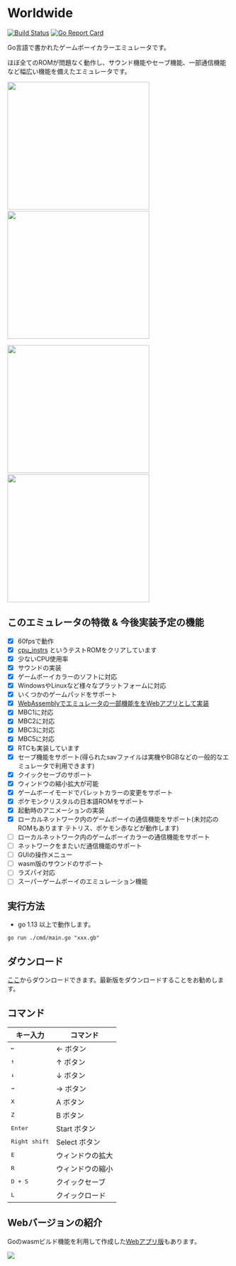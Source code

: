 # Worldwide
[![Build Status](https://travis-ci.com/Akatsuki-py/Worldwide.svg?branch=master)](https://travis-ci.com/Akatsuki-py/Worldwide)
[![Go Report Card](https://goreportcard.com/badge/github.com/Akatsuki-py/Worldwide)](https://goreportcard.com/report/github.com/Akatsuki-py/Worldwide)

Go言語で書かれたゲームボーイカラーエミュレータです。  

ほぼ全てのROMが問題なく動作し、サウンド機能やセーブ機能、一部通信機能など幅広い機能を備えたエミュレータです。

<img src="https://imgur.com/UnmQnVE.gif" width="320" height="288">&nbsp;&nbsp;&nbsp;&nbsp;&nbsp;&nbsp;&nbsp;&nbsp;&nbsp;&nbsp;&nbsp;<img src="https://imgur.com/cFugCTA.gif" width="320" height="288">


<img src="https://imgur.com/8YR987D.png" width="320" height="288">&nbsp;&nbsp;&nbsp;&nbsp;&nbsp;&nbsp;&nbsp;&nbsp;&nbsp;&nbsp;&nbsp;<img src="https://imgur.com/2zwsb84.png" width="320" height="288">

## このエミュレータの特徴 & 今後実装予定の機能
- [x] 60fpsで動作
- [x] [cpu_instrs](https://github.com/retrio/gb-test-roms/tree/master/cpu_instrs) というテストROMをクリアしています
- [x] 少ないCPU使用率
- [x] サウンドの実装
- [x] ゲームボーイカラーのソフトに対応
- [x] WindowsやLinuxなど様々なプラットフォームに対応
- [x] いくつかのゲームパッドをサポート
- [x] [WebAssemblyでエミュレータの一部機能ををWebアプリとして実装](https://akatsuki-py.github.io/Worldwide/wasm.html)
- [x] MBC1に対応
- [x] MBC2に対応
- [x] MBC3に対応
- [x] MBC5に対応
- [x] RTCも実装しています
- [x] セーブ機能をサポート(得られたsavファイルは実機やBGBなどの一般的なエミュレータで利用できます)
- [x] クイックセーブのサポート
- [x] ウィンドウの縮小拡大が可能
- [x] ゲームボーイモードでパレットカラーの変更をサポート
- [x] ポケモンクリスタルの日本語ROMをサポート
- [x] 起動時のアニメーションの実装
- [x] ローカルネットワーク内のゲームボーイの通信機能をサポート(未対応のROMもあります テトリス、ポケモン赤などが動作します)
- [ ] ローカルネットワーク内のゲームボーイカラーの通信機能をサポート
- [ ] ネットワークをまたいだ通信機能のサポート
- [ ] GUIの操作メニュー
- [ ] wasm版のサウンドのサポート
- [ ] ラズパイ対応
- [ ] スーパーゲームボーイのエミュレーション機能

## 実行方法

- go 1.13 以上で動作します。

```
go run ./cmd/main.go "xxx.gb"
```

## ダウンロード

[ここ](https://github.com/Akatsuki-py/Worldwide/releases)からダウンロードできます。最新版をダウンロードすることをお勧めします。

## コマンド

| キー入力             | コマンド      |
| -------------------- | ------------- |
| <kbd>&larr;</kbd>    | &larr; ボタン |
| <kbd>&uarr;</kbd>    | &uarr; ボタン |
| <kbd>&darr;</kbd>    | &darr; ボタン |
| <kbd>&rarr;</kbd>    | &rarr; ボタン |
| <kbd>X</kbd>         | A ボタン      |
| <kbd>Z</kbd>         | B ボタン      |
| <kbd>Enter</kbd>     | Start ボタン  |
| <kbd>Right shift</kbd> | Select ボタン |
| <kbd>E</kbd>         | ウィンドウの拡大  |
| <kbd>R</kbd>         | ウィンドウの縮小 |
| <kbd>D + S</kbd>     | クイックセーブ  |
| <kbd>L</kbd>         | クイックロード |

## Webバージョンの紹介

Goのwasmビルド機能を利用して作成した[Webアプリ版](https://akatsuki-py.github.io/Worldwide/)もあります。


<img src="https://imgur.com/7ZJxQIu.png">
